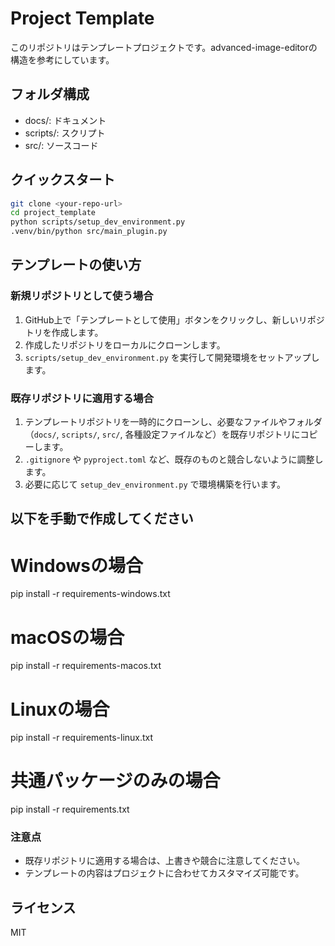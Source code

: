 
# Project Template

このリポジトリはテンプレートプロジェクトです。advanced-image-editorの構造を参考にしています。

## フォルダ構成
- docs/: ドキュメント
- scripts/: スクリプト
- src/: ソースコード

## クイックスタート

```sh
git clone <your-repo-url>
cd project_template
python scripts/setup_dev_environment.py
.venv/bin/python src/main_plugin.py
```

## テンプレートの使い方

### 新規リポジトリとして使う場合
1. GitHub上で「テンプレートとして使用」ボタンをクリックし、新しいリポジトリを作成します。
2. 作成したリポジトリをローカルにクローンします。
3. `scripts/setup_dev_environment.py` を実行して開発環境をセットアップします。

### 既存リポジトリに適用する場合
1. テンプレートリポジトリを一時的にクローンし、必要なファイルやフォルダ（`docs/`, `scripts/`, `src/`, 各種設定ファイルなど）を既存リポジトリにコピーします。
2. `.gitignore` や `pyproject.toml` など、既存のものと競合しないように調整します。
3. 必要に応じて `setup_dev_environment.py` で環境構築を行います。

## 以下を手動で作成してください
# Windowsの場合
pip install -r requirements-windows.txt

# macOSの場合
pip install -r requirements-macos.txt

# Linuxの場合
pip install -r requirements-linux.txt

# 共通パッケージのみの場合
pip install -r requirements.txt
### 注意点
- 既存リポジトリに適用する場合は、上書きや競合に注意してください。
- テンプレートの内容はプロジェクトに合わせてカスタマイズ可能です。

## ライセンス
MIT
